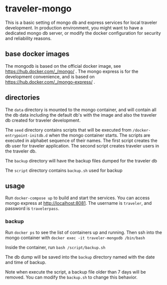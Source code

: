 # traveler-mongo
This is a basic setting of mongo db and express services for local traveler
development. In production environment, you might want to have a dedicated mongo
db server, or modify the docker configuration for security and reliability
reasons. 

## base docker images

The mongodb is based on the official docker image, see
https://hub.docker.com/_/mongo/ . The mongo express is for the development
convenience, and is based on https://hub.docker.com/_/mongo-express/ . 

## directories

The `data` directory is mounted to the mongo container, and will contain all the
db data including the default db's with the image and also the traveler db
created for traveler development. 

The `seed` directory contains scripts that will be executed from
`/docker-entrypoint-initdb.d` when the mongo container starts. The scripts are
executed in alphabet sequence of their names. The first script creates the db
user for traveler application. The second script creates traveler users in the
traveler db.

The `backup` directory will have the backup files dumped for the traveler db

The `script` directory contains `backup.sh` used for backup

## usage

Run `docker-compose up` to build and start the services. You can access mongo
express at <http://localhost:8081>. The username is `traveler`, and password is
`travelerpass`.


### backup
Run `docker ps` to see the list of containers up and running. Then ssh into the
mongo container with 
`docker exec -it traveler-mongodb /bin/bash`

Inside the container, run
`bash /script/backup.sh`

The db dump will be saved into the `backup` directory named with the date and
time of backup. 

Note when execute the script, a backup file older than 7 days will be removed.
You can modify the `backup.sh` to change this behavior. 


